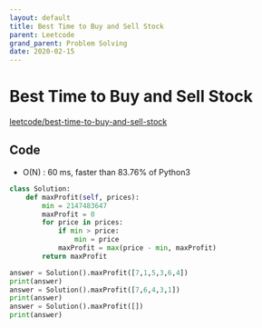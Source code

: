 ```yaml
---
layout: default
title: Best Time to Buy and Sell Stock
parent: Leetcode
grand_parent: Problem Solving
date: 2020-02-15
---
```


# Best Time to Buy and Sell Stock

[leetcode/best-time-to-buy-and-sell-stock](https://www.leetcode.com/problems/best-time-to-buy-and-sell-stock/)

## Code

- O(N) : 60 ms, faster than 83.76% of Python3 

```python
class Solution:
    def maxProfit(self, prices):
        min = 2147483647
        maxProfit = 0
        for price in prices:
            if min > price:
                min = price
            maxProfit = max(price - min, maxProfit)
        return maxProfit

answer = Solution().maxProfit([7,1,5,3,6,4])
print(answer)
answer = Solution().maxProfit([7,6,4,3,1])
print(answer)
answer = Solution().maxProfit([])
print(answer)
```
